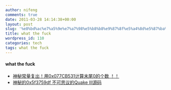 ```yaml
---
author: nifeng
comments: true
date: 2011-03-28 14:14:38+00:00
layout: post
slug: '%e8%bd%ac%e7%a5%9e%e7%a7%98%e5%b8%b8%e9%87%8f%e5%a4%8d%e5%87%ba%ef%bc%81%e7%94%a80x077cb531%e8%ae%a1%e7%ae%97%e6%9c%ab%e5%b0%be0%e7%9a%84%e4%b8%aa%e6%95%b0-%ef%bc%81%ef%bc%81'
title: what the fuck
wordpress_id: 110
categories: tech
tags: what the fuck
---
```

#### what the fuck ####

* [神秘常量复出！用0x077CB531计算末尾0的个数 ！！](http://www.matrix67.com/blog/archives/3985)
* [神秘的0x5f3759df 不可思议的Quake III源码](http://www.matrix67.com/blog/archives/362)
